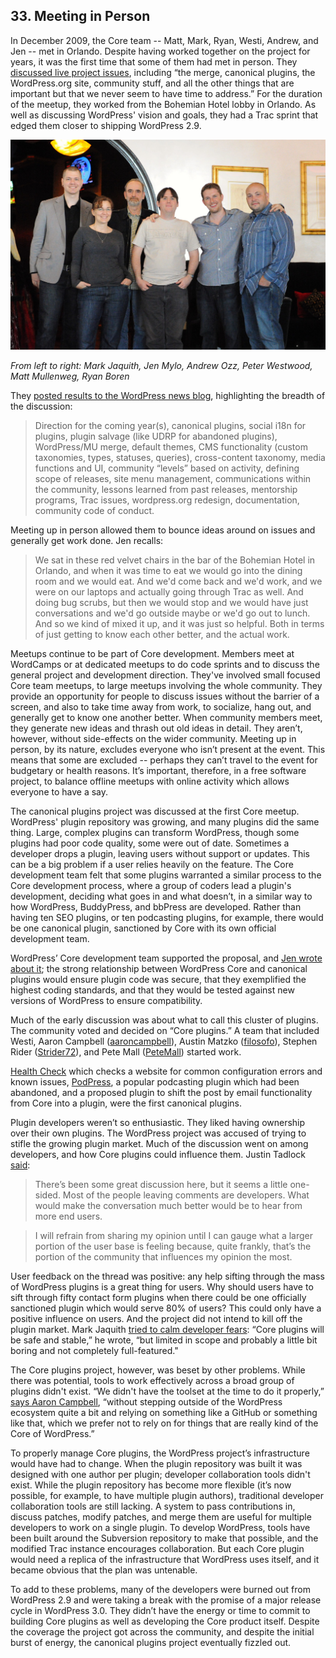 
## 33. Meeting in Person

In December 2009, the Core team -- Matt, Mark, Ryan, Westi, Andrew, and Jen -- met in Orlando. Despite having worked together on the project for years, it was the first time that some of them had met in person. They [discussed live project issues](https://wordpress.org/news/2009/12/intermission/), including “the merge, canonical plugins, the WordPress.org site, community stuff, and all the other things that are important but that we never seem to have time to address.” For the duration of the meetup, they worked from the Bohemian Hotel lobby in Orlando. As well as discussing WordPress' vision and goals, they had a Trac sprint that edged them closer to shipping WordPress 2.9.

<img src="../../Resources/images/33/1st-core-meetup.jpg" width="800px" />

*From left to right: Mark Jaquith, Jen Mylo, Andrew Ozz, Peter Westwood, Matt Mullenweg, Ryan Boren*

They [posted results to the WordPress news blog](http://wordpress.org/news/2009/12/core-team-meetup-results/), highlighting the breadth of the discussion: 	

> Direction for the coming year(s), canonical plugins, social i18n for plugins, plugin salvage (like UDRP for abandoned plugins), WordPress/MU merge, default themes, CMS functionality (custom taxonomies, types, statuses, queries), cross-content taxonomy, media functions and UI, community “levels” based on activity, defining scope of releases, site menu management, communications within the community, lessons learned from past releases, mentorship programs, Trac issues, wordpress.org redesign, documentation, community code of conduct.	

Meeting up in person allowed them to bounce ideas around on issues and generally get work done. Jen recalls:

> We sat in these red velvet chairs in the bar of the Bohemian Hotel in Orlando, and when it was time to eat we would go into the dining room and we would eat. And we'd come back and we'd work, and we were on our laptops and actually going through Trac as well. And doing bug scrubs, but then we would stop and we would have just conversations and we'd go outside maybe or we'd go out to lunch. And so we kind of mixed it up, and it was just so helpful. Both in terms of just getting to know each other better, and the actual work.

Meetups continue to be part of Core development. Members meet at WordCamps or at dedicated meetups to do code sprints and to discuss the general project and development direction. They've involved small focused Core team meetups, to large meetups involving the whole community. They provide an opportunity for people to discuss issues without the barrier of a screen, and also to take time away from work, to socialize, hang out, and generally get to know one another better. When community members meet, they generate new ideas and thrash out old ideas in detail. They aren’t, however, without side-effects on the wider community. Meeting up in person, by its nature, excludes everyone who isn’t present at the event. This means that some are excluded -- perhaps they can’t travel to the event for budgetary or health reasons. It’s important, therefore, in a free software project, to balance offline meetups with online activity which allows everyone to have a say.

The canonical plugins project was discussed at the first Core meetup. WordPress' plugin repository was growing, and many plugins did the same thing. Large, complex plugins can transform WordPress, though some plugins had poor code quality, some were out of date. Sometimes a developer drops a plugin, leaving users without support or updates. This can be a big problem if a user relies heavily on the feature. The Core development team felt that some plugins warranted a similar process to the Core development process, where a group of coders lead a plugin's development, deciding what goes in and what doesn’t, in a similar way to how WordPress, BuddyPress, and bbPress are developed. Rather than having ten SEO plugins, or ten podcasting plugins, for example, there would be one canonical plugin, sanctioned by Core with its own official development team. 

WordPress’ Core development team supported the proposal, and [Jen wrote about it](http://wordpress.org/news/2009/12/canonical-plugins/); the strong relationship between WordPress Core and canonical plugins would ensure plugin code was secure, that they exemplified the highest coding standards, and that they would be tested against new versions of WordPress to ensure compatibility.

Much of the early discussion was about what to call this cluster of plugins. The community voted and decided on “Core plugins.” A team that included Westi, Aaron Campbell ([aaroncampbell](http://profiles.wordpress.org/aaroncampbell)), Austin Matzko ([filosofo](http://profiles.wordpress.org/filosofo)), Stephen Rider ([Strider72](http://profiles.wordpress.org/Strider72)), and Pete Mall ([PeteMall](http://profiles.wordpress.org/PeteMall/)) started work.

[Health Check](https://wordpress.org/plugins/health-check/) which checks a website for common configuration errors and known issues, [PodPress](https://wordpress.org/plugins/podpress/), a popular podcasting plugin which had been abandoned, and a proposed plugin to shift the post by email functionality from Core into a plugin, were the first canonical plugins. 

Plugin developers weren’t so enthusiastic. They liked having ownership over their own plugins. The WordPress project was accused of trying to stifle the growing plugin market. Much of the discussion went on among developers, and how Core plugins could influence them. Justin Tadlock [said](http://onefinejay.com/2010/01/10/shackling-a-free-market-wordpress-canonical-plugins/comment-page-2#comment-7578):

> There’s been some great discussion here, but it seems a little one-sided. Most of the people leaving comments are developers. What would make the conversation much better would be to hear from more end users.

> I will refrain from sharing my opinion until I can gauge what a larger portion of the user base is feeling because, quite frankly, that’s the portion of the community that influences my opinion the most.

User feedback on the thread was positive: any help sifting through the mass of WordPress plugins is a great thing for users. Why should users have to sift through fifty contact form plugins when there could be one officially sanctioned plugin which would serve 80% of users? This could only have a positive influence on users. And the project did not intend to kill off the plugin market. Mark Jaquith [tried to calm developer fears](http://onefinejay.com/2010/01/10/shackling-a-free-market-wordpress-canonical-plugins/comment-page-2#comment-7589): “Core plugins will be safe and stable,” he wrote, “but limited in scope and probably a little bit boring and not completely full-featured."

The Core plugins project, however, was beset by other problems. While there was potential, tools to work effectively across a broad group of plugins didn't exist. “We didn't have the toolset at the time to do it properly,” [says Aaron Campbell](http://archive.wordpress.org/interviews/2014_06_05_Campbell.html#L32), “without stepping outside of the WordPress ecosystem quite a bit and relying on something like a GitHub or something like that, which we prefer not to rely on for things that are really kind of the Core of WordPress.” 

To properly manage Core plugins, the WordPress project’s infrastructure would have had to change. When the plugin repository was built it was designed with one author per plugin; developer collaboration tools didn't exist. While the plugin repository has become more flexible (it’s now possible, for example, to have multiple plugin authors), traditional developer collaboration tools are still lacking. A system to pass contributions in, discuss patches, modify patches, and merge them are useful for multiple developers to work on a single plugin. To develop WordPress, tools have been built around the Subversion repository to make that possible, and the modified Trac instance encourages collaboration. But each Core plugin would need a replica of the infrastructure that WordPress uses itself, and it became obvious that the plan was untenable.	

To add to these problems, many of the developers were burned out from WordPress 2.9 and were taking a break with the promise of a major release cycle in WordPress 3.0. They didn’t have the energy or time to commit to building Core plugins as well as developing the Core product itself. Despite the coverage the project got across the community, and despite the initial burst of energy, the canonical plugins project eventually fizzled out.

